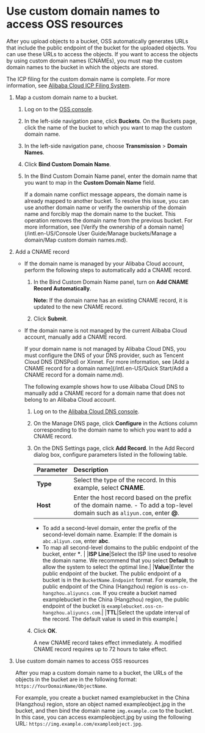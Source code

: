 # Use custom domain names to access OSS resources

After you upload objects to a bucket, OSS automatically generates URLs that include the public endpoint of the bucket for the uploaded objects. You can use these URLs to access the objects. If you want to access the objects by using custom domain names \(CNAMEs\), you must map the custom domain names to the bucket in which the objects are stored.

The ICP filing for the custom domain name is complete. For more information, see [Alibaba Cloud ICP Filing System]().

1.  Map a custom domain name to a bucket.

    1.  Log on to the [OSS console](https://oss.console.aliyun.com/).

    2.  In the left-side navigation pane, click **Buckets**. On the Buckets page, click the name of the bucket to which you want to map the custom domain name.

    3.  In the left-side navigation pane, choose **Transmission** \> **Domain Names**.

    4.  Click **Bind Custom Domain Name**.

    5.  In the Bind Custom Domain Name panel, enter the domain name that you want to map in the **Custom Domain Name** field.

        If a domain name conflict message appears, the domain name is already mapped to another bucket. To resolve this issue, you can use another domain name or verify the ownership of the domain name and forcibly map the domain name to the bucket. This operation removes the domain name from the previous bucket. For more information, see [Verify the ownership of a domain name](/intl.en-US/Console User Guide/Manage buckets/Manage a domain/Map custom domain names.md).

2.  Add a CNAME record

    -   If the domain name is managed by your Alibaba Cloud account, perform the following steps to automatically add a CNAME record.
        1.  In the Bind Custom Domain Name panel, turn on **Add CNAME Record Automatically**.

            **Note:** If the domain name has an existing CNAME record, it is updated to the new CNAME record.

        2.  Click **Submit**.
    -   If the domain name is not managed by the current Alibaba Cloud account, manually add a CNAME record.

        If your domain name is not managed by Alibaba Cloud DNS, you must configure the DNS of your DNS provider, such as Tencent Cloud DNS \(DNSPod\) or Xinnet. For more information, see [Add a CNAME record for a domain name](/intl.en-US/Quick Start/Add a CNAME record for a domain name.md).

        The following example shows how to use Alibaba Cloud DNS to manually add a CNAME record for a domain name that does not belong to an Alibaba Cloud account.

        1.  Log on to the [Alibaba Cloud DNS console](https://dns.console.aliyun.com/#/dns/domainList).
        2.  On the Manage DNS page, click **Configure** in the Actions column corresponding to the domain name to which you want to add a CNAME record.
        3.  On the DNS Settings page, click **Add Record**. In the Add Record dialog box, configure parameters listed in the following table.

            |Parameter|Description|
            |:--------|:----------|
            |**Type**|Select the type of the record. In this example, select **CNAME**.|
            |**Host**|Enter the host record based on the prefix of the domain name.             -   To add a top-level domain such as `aliyun.com`, enter **@**.
            -   To add a second-level domain, enter the prefix of the second-level domain name. Example: If the domain is `abc.aliyun.com`, enter **abc**.
            -   To map all second-level domains to the public endpoint of the bucket, enter **\***. |
            |**ISP Line**|Select the ISP line used to resolve the domain name. We recommend that you select **Default** to allow the system to select the optimal line.|
            |**Value**|Enter the public endpoint of the bucket. The public endpoint of a bucket is in the `BucketName.Endpoint` format. For example, the public endpoint of the China \(Hangzhou\) region is `oss-cn-hangzhou.aliyuncs.com`. If you create a bucket named examplebucket in the China \(Hangzhou\) region, the public endpoint of the bucket is `examplebucket.oss-cn-hangzhou.aliyuncs.com`.|
            |**TTL**|Select the update interval of the record. The default value is used in this example.|

        4.  Click **OK**.

            A new CNAME record takes effect immediately. A modified CNAME record requires up to 72 hours to take effect.

3.  Use custom domain names to access OSS resources

    After you map a custom domain name to a bucket, the URLs of the objects in the bucket are in the following format: `https://YourDomainName/ObjectName`.

    For example, you create a bucket named examplebucket in the China \(Hangzhou\) region, store an object named exampleobject.jpg in the bucket, and then bind the domain name `img.example.com` to the bucket. In this case, you can access exampleobject.jpg by using the following URL: `https://img.example.com/exampleobject.jpg`.


